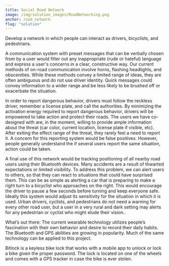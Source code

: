```yaml
---
title: Social Road Network
image: /img/solution_images/RoadNetworking.png
anchor: road_network
flag: "solution"
---
```


Develop a network in which people can interact as drivers, bicyclists, and pedestrians.

A communication system with preset messages that can be verbally chosen from by a user would filter out any inappropriate (rude or hateful) language and express a user's concerns in a clear, constructive way. Our current methods of on-road communication involve horns, flashing headlights, and obscenities. While these methods convey a limited range of ideas, they are often ambiguous and do not use driver identity. Quick messages could convey information to a wider range and be less likely to be brushed off or exacerbate the situation.

In order to report dangerous behavior, drivers must follow the reckless driver, remember a license plate, and call the authorities. By minimizing the activation energy required to report dangerous behavior, drivers will be empowered to take action and protect their roads. The users we have co-designed with are, in the moment, willing to provide ample information about the threat (car color, current location, license plate if visible, etc). After exiting the effect range of the threat, they rarely feel a need to report it. A concern for this reporting system would be false positives. However, people generally understand the if several users report the same situation, action could be taken.

A final use of this network would be tracking positioning of all nearby road users using their Bluetooth devices. Many accidents are a result of thwarted expectations or limited visibility. To address this problem, we can alert users to others, so that they can react to situations that could have surprised them. This can be as simple as alerting a car that is preparing to make a right turn to a bicyclist who approaches on the right. This would encourage the driver to pause a few seconds before turning and keep everyone safe. Ideally this system would adjust its sensitivity for the situation in which it is used. Urban drivers, cyclists, and pedestrians do not need a warning for every other road user, but a user in a very rural and dark setting may alerts for any pedestrian or cyclist who might elude their vision..

What’s out there:
The current wearable technology utilizes people’s fascination with their own behavior and desire to record their daily habits. The Bluetooth and GPS abilities are growing in popularity. Much of the same technology can be applied to this project.

Bitlock is a keyless bike lock that works with a mobile app to unlock or lock a bike given the proper password. The lock is located on one of the wheels and comes with a GPS tracker in case the bike is ever stolen. 
